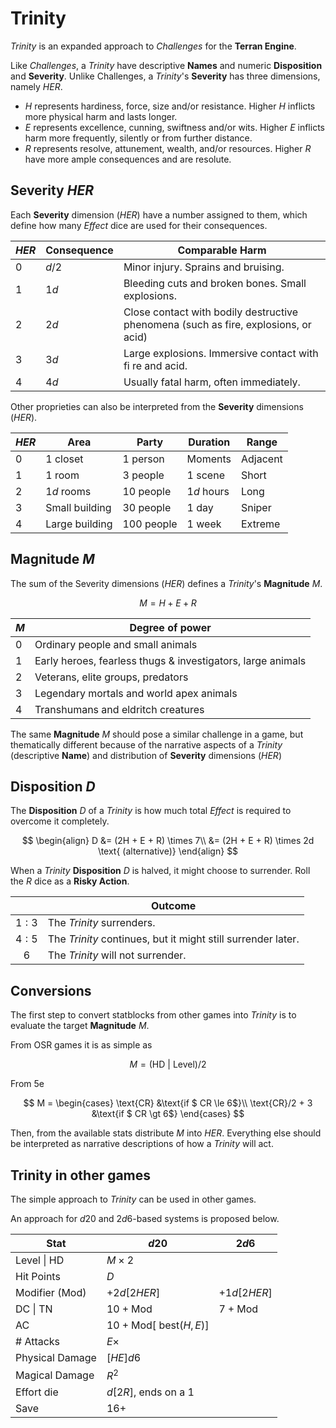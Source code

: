 # Trinity

*Trinity* is an expanded approach to *Challenges* for the **Terran Engine**.

Like *Challenges*, a *Trinity* have descriptive **Names** and numeric **Disposition** and **Severity**.
Unlike Challenges, a *Trinity*'s **Severity** has three dimensions, namely $HER$.

- $H$ represents hardiness, force, size and/or resistance. Higher $H$ inflicts more physical harm and lasts longer.
- $E$ represents excellence, cunning, swiftness and/or wits. Higher $E$ inflicts harm more frequently, silently or from further distance.
- $R$ represents resolve, attunement, wealth, and/or resources. Higher $R$ have more ample consequences and are resolute.

## Severity $HER$

Each **Severity** dimension ($HER$) have a number assigned to them, which define how many *Effect* dice are used for their consequences.

| $HER$ | Consequence | Comparable Harm                                                                     |
| ----- | ----------- | ----------------------------------------------------------------------------------- |
| $0$   | $d/2$       | Minor injury. Sprains and bruising.                                                 |
| $1$   | $1d$        | Bleeding cuts and broken bones. Small explosions.                                   |
| $2$   | $2d$        | Close contact with bodily destructive phenomena (such as fire, explosions, or acid) |
| $3$   | $3d$        | Large explosions. Immersive contact with fi re and acid.                            |
| $4$   | $4d$        | Usually fatal harm, often immediately.                                              |

Other proprieties can also be interpreted from the **Severity** dimensions ($HER$).

| $HER$ | Area           | Party        | Duration   | Range    |
| ----- | -------------- | ------------ | ---------- | -------- |
| $0$   | $1$ closet     | $1$ person   | Moments    | Adjacent |
| $1$   | $1$ room       | $3$ people   | $1$ scene  | Short    |
| $2$   | $1d$ rooms     | $10$ people  | $1d$ hours | Long     |
| $3$   | Small building | $30$ people  | $1$ day    | Sniper   |
| $4$   | Large building | $100$ people | $1$ week   | Extreme  |

## Magnitude $M$

The sum of the Severity dimensions ($HER$) defines a *Trinity*'s **Magnitude** $M$. 

$$M = H + E + R$$

| $M$ | Degree of power                                             |
| --- | ----------------------------------------------------------- |
| $0$ | Ordinary people and small animals                           |
| $1$ | Early heroes, fearless thugs & investigators, large animals |
| $2$ | Veterans, elite groups, predators                           |
| $3$ | Legendary mortals and world apex animals                    |
| $4$ | Transhumans and eldritch creatures                          |

The same **Magnitude** $M$ should pose a similar challenge in a game, but thematically different because of the narrative aspects of a *Trinity* (descriptive **Name**) and distribution of **Severity** dimensions ($HER$)

## Disposition $D$

The **Disposition** $D$ of a *Trinity* is how much total *Effect* is required to overcome it completely.

$$
\begin{align}
D &= (2H + E + R) \times 7\\
  &= (2H + E + R) \times 2d \text{ (alternative)}
\end{align}
$$

When a *Trinity* **Disposition** $D$ is halved, it might choose to surrender.
Roll the $R$ dice as a **Risky Action**.

|       | Outcome                                                      |
| :---: | ------------------------------------------------------------ |
| $1:3$ | The *Trinity* surrenders.                                    |
| $4:5$ | The *Trinity* continues, but it might still surrender later. |
|  $6$  | The *Trinity* will not surrender.                            |
## Conversions

The first step to convert statblocks from other games into *Trinity* is to evaluate the target **Magnitude** $M$.

From OSR games it is as simple as

$$M = (\text{HD | Level})/2$$

From 5e

$$
M =
\begin{cases}
\text{CR} &\text{if $ CR \le 6$}\\
\text{CR}/2 + 3 &\text{if $ CR \gt 6$}
\end{cases}
$$

Then, from the available stats distribute $M$ into $HER$. Everything else should be interpreted as narrative descriptions of how a *Trinity* will act.

## Trinity in other games

The simple approach to *Trinity* can be used in other games.

An approach for $d20$ and $2d6$-based systems is proposed below.

| Stat            | $d20$                                 | $2d6$            |
| --------------- | ------------------------------------- | ---------------- |
| Level \| HD     | $M\times 2$                           |                  |
| Hit Points      | $D$                                   |                  |
| Modifier (Mod)  | $+2d[2HER]$                           | $+1d[2HER]$      |
| DC \| TN        | $10 + \text{Mod}$                     | $7 + \text{Mod}$ |
| AC              | $10 + \text{Mod} [\text{ best}(H,E)]$ |                  |
| # Attacks       | $E\times$                             |                  |
| Physical Damage | $[HE]d6$                              |                  |
| Magical Damage  | $R^2$                                 |                  |
| Effort die      | $d[2R]$, ends on a $1$                |                  |
| Save            | $16+$                                 |                  |
